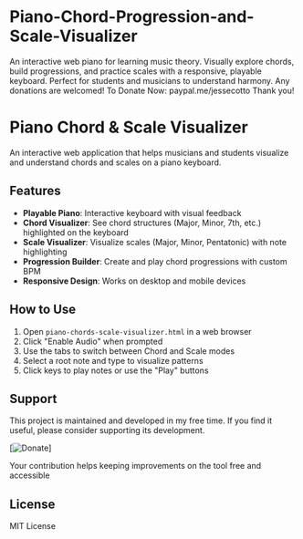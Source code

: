 # Piano-Chord-Progression-and-Scale-Visualizer
An interactive web piano for learning music theory. Visually explore chords, build progressions, and practice scales with a responsive, playable keyboard. Perfect for students and musicians to understand harmony. Any donations are welcomed! To Donate Now: paypal.me/jessecotto Thank you!

# Piano Chord & Scale Visualizer

An interactive web application that helps musicians and students visualize and understand chords and scales on a piano keyboard.

## Features

- **Playable Piano**: Interactive keyboard with visual feedback
- **Chord Visualizer**: See chord structures (Major, Minor, 7th, etc.) highlighted on the keyboard
- **Scale Visualizer**: Visualize scales (Major, Minor, Pentatonic) with note highlighting
- **Progression Builder**: Create and play chord progressions with custom BPM
- **Responsive Design**: Works on desktop and mobile devices

## How to Use

1. Open `piano-chords-scale-visualizer.html` in a web browser
2. Click "Enable Audio" when prompted
3. Use the tabs to switch between Chord and Scale modes
4. Select a root note and type to visualize patterns
5. Click keys to play notes or use the "Play" buttons

## Support

This project is maintained and developed in my free time. If you find it useful, please consider supporting its development.

[![Donate](https://paypal.me/jessecotto)]

Your contribution helps keeping improvements on the tool free and accessible

## License

MIT License
